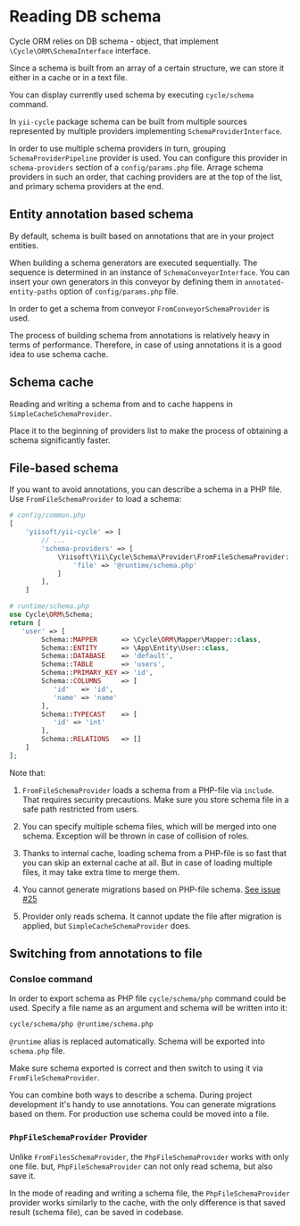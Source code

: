 # Reading DB schema

Cycle ORM relies on DB schema - object, that implement `\Cycle\ORM\SchemaInterface` interface.

Since a schema is built from an array of a certain structure, we can store it either in a cache or in a text file.

You can display currently used schema by executing `cycle/schema` command.

In `yii-cycle` package schema can be built from multiple sources represented by multiple providers implementing
`SchemaProviderInterface`. 

In order to use multiple schema providers in turn, grouping `SchemaProviderPipeline` provider is used.
You can configure this provider in `schema-providers` section of a `config/params.php` file.
Arrage schema providers in such an order, that caching providers are at the top of the list, 
and primary schema providers at the end. 


## Entity annotation based schema

By default, schema is built based on annotations that are in your project entities.

When building a schema generators are executed sequentially. The sequence is determined in an instance of
`SchemaConveyorInterface`. You can insert your own generators in this conveyor by defining them in
`annotated-entity-paths` option of `config/params.php` file.

In order to get a schema from conveyor `FromConveyorSchemaProvider` is used.

The process of building schema from annotations is relatively heavy in terms of performance. Therefore, in case of
using annotations it is a good idea to use schema cache.

## Schema cache

Reading and writing a schema from and to cache happens in `SimpleCacheSchemaProvider`.

Place it to the beginning of providers list to make the process of obtaining a schema significantly faster.

## File-based schema

If you want to avoid annotations, you can describe a schema in a PHP file.
Use `FromFileSchemaProvider` to load a schema:

```php
# config/common.php
[
    'yiisoft/yii-cycle' => [
        // ...
        'schema-providers' => [
            \Yiisoft\Yii\Cycle\Schema\Provider\FromFileSchemaProvider::class => [
                'file' => '@runtime/schema.php'
            ]
        ],
    ]
```

```php
# runtime/schema.php
use Cycle\ORM\Schema;
return [
   'user' => [
        Schema::MAPPER      => \Cycle\ORM\Mapper\Mapper::class,
        Schema::ENTITY      => \App\Entity\User::class,
        Schema::DATABASE    => 'default',
        Schema::TABLE       => 'users',
        Schema::PRIMARY_KEY => 'id',
        Schema::COLUMNS     => [
           'id'   => 'id',
           'name' => 'name'
        ],
        Schema::TYPECAST    => [
           'id' => 'int'
        ],
        Schema::RELATIONS   => []
    ]
];
```

Note that: 

1. `FromFileSchemaProvider` loads a schema from a PHP-file via `include`. That requires security precautions.
   Make sure you store schema file in a safe path restricted from users.
2. You can specify multiple schema files, which will be merged into one schema. 
Exception will be thrown in case of collision of roles.

3. Thanks to internal cache, loading schema from a PHP-file is so fast that you can skip an external cache at all.
But in case of loading multiple files, it may take extra time to merge them.
4. You cannot generate migrations based on PHP-file schema. [See issue #25](https://github.com/yiisoft/yii-cycle/issues/25)
5. Provider only reads schema. It cannot update the file after migration is applied, but `SimpleCacheSchemaProvider` does.

## Switching from annotations to file

### Consloe command

In order to export schema as PHP file `cycle/schema/php` command could be used.
Specify a file name as an argument and schema will be written into it:


```bash
cycle/schema/php @runtime/schema.php
```

`@runtime` alias is replaced automatically. Schema will be exported into `schema.php` file.

Make sure schema exported is correct and then switch to using it via `FromFileSchemaProvider`.

You can combine both ways to describe a schema. During project development it's handy to use annotations. You can generate
migrations based on them. For production use schema could be moved into a file.

### `PhpFileSchemaProvider` Provider

Unlike `FromFilesSchemaProvider`, the `PhpFileSchemaProvider` works with only one file. but, `PhpFileSchemaProvider`
can not only read schema, but also save it.

In the mode of reading and writing a schema file, the `PhpFileSchemaProvider` provider works similarly to the cache, with
the only difference is that saved result (schema file), can be saved in codebase.
